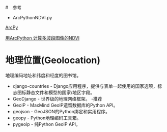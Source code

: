 #　参考
- ArcPythonNDVI.py

[ArcPy](https://pro.arcgis.com/zh-cn/pro-app/arcpy/get-started/importing-arcpy.htm)

[用ArcPython 计算多波段图像的NDVI](https://www.ixxin.cn/2016/09/16/%e7%94%a8arcpython-%e8%ae%a1%e7%ae%97%e5%a4%9a%e6%b3%a2%e6%ae%b5%e5%9b%be%e5%83%8f%e7%9a%84ndvi/)

# 地理位置(Geolocation)
地理编码地址和纬度和经度的图书馆。

- django-countries - Django应用程序，提供与表单一起使用的国家选项，标志图标静态文件和模型的国家/地区字段。
- GeoDjango - 世界级的地理网络框架。 -推荐
- GeoIP - MaxMind GeoIP遗留数据库的Python API。
- geojson - GeoJSON的Python绑定和实用程序。
- geopy - Python地理编码工具箱。
- pygeoip - 纯Python GeoIP API。